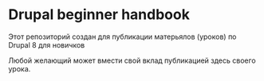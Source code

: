 # Drupal beginner handbook
Этот репозиторий создан для публикации матерьялов (уроков) по Drupal 8 для новичков 

Любой желающий может вмести свой вклад публикацией здесь своего урока.

